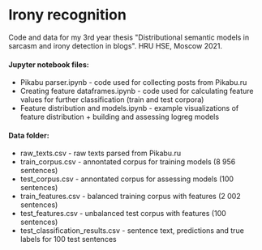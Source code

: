 # Irony recognition
Code and data for my 3rd year thesis "Distributional semantic models in sarcasm and irony detection in blogs". HRU HSE, Moscow 2021.

#### Jupyter notebook files:  
- Pikabu parser.ipynb - code used for collecting posts from Pikabu.ru
- Creating feature dataframes.ipynb - code used for calculating feature values for further classification (train and test corpora)
- Feature distribution and models.ipynb - example visualizations of feature distribution + building and assessing logreg models

#### Data folder:  
- raw_texts.csv - raw texts parsed from Pikabu.ru
- train_corpus.csv - annontated corpus for training models (8 956 sentences)
- test_corpus.csv - annontated corpus for assessing models (100 sentences)
- train_features.csv - balanced training corpus with features (2 002 sentences)
- test_features.csv - unbalanced test corpus with features (100 sentences)
- test_classification_results.csv - sentence text, predictions and true labels for 100 test sentences
